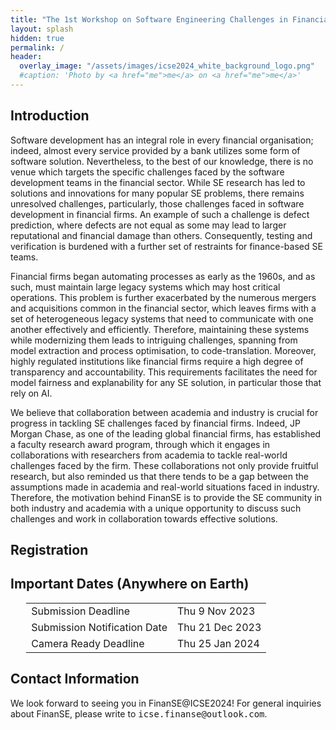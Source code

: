 ```yaml
---
title: "The 1st Workshop on Software Engineering Challenges in Financial Firms (FinanSE)"
layout: splash
hidden: true
permalink: /
header:
  overlay_image: "/assets/images/icse2024_white_background_logo.png"
  #caption: 'Photo by <a href="me">me</a> on <a href="me">me</a>'
---
```


<h2>Introduction</h2>

Software development has an integral role in every financial organisation; indeed, almost every service provided by a bank utilizes some form of software solution. Nevertheless, to the best of our knowledge, there is no venue which targets the specific challenges faced by the software development teams in the financial sector. While SE research has led to solutions and innovations for many popular SE problems, there remains unresolved challenges, particularly, those challenges faced in software development in financial firms. An example of such a challenge is defect prediction, where defects are not equal as some may lead to larger reputational and financial damage than others. Consequently, testing and verification is burdened with a further set of restraints for finance-based SE teams. 

Financial firms began automating processes as early as the 1960s, and as such, must maintain large legacy systems which may host critical operations. This problem is further exacerbated by the numerous mergers and acquisitions common in the financial sector, which leaves firms with a set of heterogeneous legacy systems that need to communicate with one another effectively and efficiently. Therefore, maintaining these systems while modernizing them leads to intriguing challenges, spanning from model extraction and process optimisation, to code-translation. Moreover, highly regulated institutions like financial firms require a high degree of transparency and accountability. This requirements facilitates the need for model fairness and explanability for any SE solution, in particular those that rely on AI.

We believe that collaboration between academia and industry is crucial for progress in tackling SE challenges faced by financial firms. Indeed, JP Morgan Chase, as one of the leading global financial firms, has established a faculty research award program, through which it engages in collaborations with researchers from academia to tackle real-world challenges faced by the firm. These collaborations not only provide fruitful research, but also reminded us that there tends to be a gap between the assumptions made in academia and real-world situations faced in industry.  Therefore, the motivation behind FinanSE is to provide the SE community in both industry and academia with a unique opportunity to discuss such challenges and work in collaboration towards effective solutions.


<h2>Registration</h2>



<h2 id="dates">Important Dates (Anywhere on Earth)</h2>
<center>
<table style="width: 90%">
    <tbody>
        <tr>
            <td>Submission Deadline</td>
            <td>Thu 9 Nov 2023</td>
            </td>
        </tr> 
        <tr>
            <td>Submission Notification Date</td>
            <td>Thu 21 Dec 2023</td>
            </td>
        </tr> 
        <!--<tr>
            <td>SIGIR-23 Registration Deadline</td>
            <td></td>
            <td>TBD</td>
        </tr>-->             
        <tr>
            <td>Camera Ready Deadline</td>
            <td>Thu 25 Jan 2024</td>
        </tr>   
    </tbody>
</table>
</center>

<h2 id='contact'>Contact Information</h2>
We look forward to seeing you in FinanSE@ICSE2024! For general inquiries about FinanSE, please write to <kbd>icse.finanse@outlook.com</kbd>.
